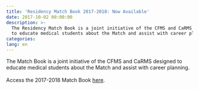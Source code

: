 ```yaml
---
title: 'Residency Match Book 2017-2018: Now Available'
date: 2017-10-02 00:00:00
description: >-
  The Residency Match Book is a joint initiative of the CFMS and CaRMS designed
  to educate medical students about the Match and assist with career planning.
categories:
lang: en
---
```



The Match Book is a joint initiative of the CFMS and CaRMS designed to educate medical students about the Match and assist with career planning.<br><br>Access the 2017-2018 Match Book [here](https://www.cfms.org/what-we-do/education/cfms-matchbook.html).